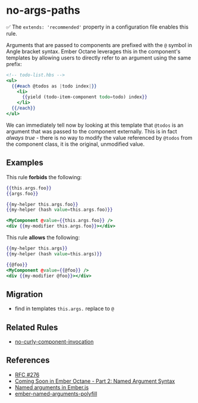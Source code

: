 # no-args-paths

✅ The `extends: 'recommended'` property in a configuration file enables this rule.

Arguments that are passed to components are prefixed with the `@` symbol in Angle bracket syntax.
Ember Octane leverages this in the component's templates by allowing users to directly refer to an argument using the same prefix:

```hbs
<!-- todo-list.hbs -->
<ul>
  {{#each @todos as |todo index|}}
    <li>
      {{yield (todo-item-component todo=todo) index}}
    </li>
  {{/each}}
</ul>
```

We can immediately tell now by looking at this template that `@todos` is an argument that was passed to the component externally. This is in fact _always true_ - there is no way to modify the value referenced by `@todos` from the component class, it is the original, unmodified value.

## Examples

This rule **forbids** the following:

```hbs
{{this.args.foo}}
{{args.foo}}
```

```hbs
{{my-helper this.args.foo}}
{{my-helper (hash value=this.args.foo)}}
```

```hbs
<MyComponent @value={{this.args.foo}} />
<div {{my-modifier this.args.foo}}></div>
```

This rule **allows** the following:

```hbs
{{my-helper this.args}}
{{my-helper (hash value=this.args)}}
```

```hbs
{{@foo}}
<MyComponent @value={{@foo}} />
<div {{my-modifier @foo}}></div>
```

## Migration

* find in templates `this.args.` replace to `@`

## Related Rules

* [no-curly-component-invocation](no-curly-component-invocation.md)

## References

* [RFC #276](https://github.com/emberjs/rfcs/blob/master/text/0276-named-args.md)
* [Coming Soon in Ember Octane - Part 2: Named Argument Syntax](https://www.pzuraq.com/blog/coming-soon-in-ember-octane-part-2-angle-brackets-and-named-arguments/#namedargumentsyntax)
* [Named arguments in Ember.js](https://www.balinterdi.com/blog/named-arguments-in-ember-js/)
* [ember-named-arguments-polyfill](https://github.com/rwjblue/ember-named-arguments-polyfill)
